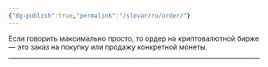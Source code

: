 ```yaml
---
{"dg-publish":true,"permalink":"/slovar/ru/order/"}
---
```



Если говорить максимально просто, то ордер на криптовалютной бирже — это заказ на покупку или продажу конкретной монеты.

---
